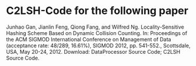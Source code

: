 # C2LSH-Code for the following paper

Junhao Gan, Jianlin Feng, Qiong Fang, and Wilfred Ng. Locality-Sensitive Hashing Scheme Based on Dynamic Collision Counting. In: Proceedings of the ACM SIGMOD International Conference on Management of Data (acceptance rate: 48/289, 16.61%), SIGMOD 2012, pp. 541-552., Scottsdale, USA, May 20-24, 2012. Download: DataProcessor Source Code; C2LSH Source Code.
